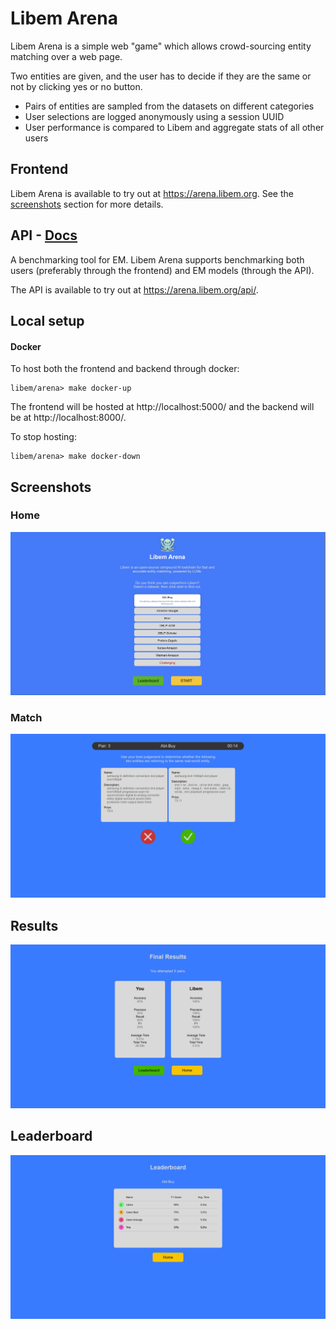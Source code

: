 # Libem Arena

Libem Arena is a simple web "game" which allows crowd-sourcing entity matching over a web page.

Two entities are given, and the user has to decide if they are the same or not by clicking yes or no button.
- Pairs of entities are sampled from the datasets on different categories
- User selections are logged anonymously using a session UUID
- User performance is compared to Libem and aggregate stats of all other users

## Frontend

Libem Arena is available to try out at https://arena.libem.org. See the [screenshots](#screenshots) section for more details.

## API - [Docs](https://arena.libem.org/api/docs)

A benchmarking tool for EM.
Libem Arena supports benchmarking both users (preferably through the frontend) and EM models (through the API).

The API is available to try out at https://arena.libem.org/api/.

## Local setup

#### Docker

To host both the frontend and backend through docker:

```
libem/arena> make docker-up
```

The frontend will be hosted at http://localhost:5000/ and the backend will be at http://localhost:8000/.

To stop hosting:

```
libem/arena> make docker-down
```

## Screenshots

### Home
![Libem Arena Homescreen](./docs/arena_home.png)

### Match
![Libem Arena Homescreen](./docs/arena_select.png)

## Results
![Libem Arena Homescreen](./docs/arena_result.png)

## Leaderboard
![Libem Arena Homescreen](./docs/arena_leaderboard.png)